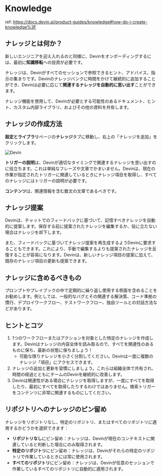 # Knowledge

ref: <https://docs.devin.ai/product-guides/knowledge#how-do-i-create-knowledge%3F>

## ナレッジとは何か？

新しいエンジニアを迎え入れるのと同様に、Devinをオンボーディングするには、最初に**知識移転**への投資が必要です。

ナレッジは、Devinがすべてのセッションで参照できるヒント、アドバイス、指示の集まりです。Devinのナレッジバンクに時間をかけて継続的に追加することができ、Devinは必要に応じて**関連するナレッジを自動的に思い出す**ことができます。

ナレッジ機能を使用して、Devinが必要とする可能性のあるドキュメント、ヒント、カスタム内部ライブラリ、およびその他の資料を共有します。

## ナレッジの作成方法

**設定とライブラリ**ページの**ナレッジ**タブに移動し、右上の「ナレッジを追加」をクリックします。

![Devin](https://mintlify.s3.us-west-1.amazonaws.com/cognitionai/images/knowledge_settings.png)

**トリガーの説明**は、Devinが適切なタイミングで関連するナレッジを思い出すのに役立ちます。これは単純なフレーズや文章でかまいません。Devinは、現在の作業が指定されたトリガーに関連しているときにナレッジ項目を取得し、すべてのナレッジにはトリガーの説明が必要です。

**コンテンツ**は、関連情報を含む数文の文章であるべきです。

## ナレッジ提案

Devinは、チャットでのフィードバックに基づいて、記憶すべきナレッジを自動的に提案します。保存する前に提案されたナレッジを編集するか、役に立たない場合はナレッジを却下します。

また、フィードバックに基づいてナレッジ提案を再生成するようDevinに要求することもできます。これにより、手動で編集するよりも提案されたナレッジを反復することが容易になります。Devinは、新しいナレッジ項目の提案に加えて、既存のナレッジ項目の更新も提案できます。

## ナレッジに含めるべきもの

プロンプトやプレイブックの中で定期的に繰り返し使用する側面を含めることをお勧めします。例としては、一般的なバグとその関連する解決策、コード準拠の慣行、デプロイワークフロー、テストワークフロー、独自ツールとの対話方法などがあります。

## ヒントとコツ

1. 1つのワークフローまたはアクションを対象とした特定のナレッジを作成します。Devinはナレッジの内容全体を読み取るので、すべてを関連性のあるものに保ち、最新の状態に保ちましょう！
   - 可能な限りナレッジを小さく分割してください。Devinは一度に複数のナレッジ「項目」にアクセスできます。
2. ナレッジの追加と更新を習慣にしましょう。これらは組織全体で共有され、時間の経過とともにチームのDevinを継続的に改善します。
3. Devinは関連性がある場合にナレッジを取得しますが、一度にすべてを取得したり、最初にすべてを取得したりするわけではありません。検索トリガーをコンテンツに非常に関連するものにしてください。

## リポジトリへのナレッジのピン留め

ナレッジをリポジトリなし、特定のリポジトリ、またはすべてのリポジトリに適用するかどうかを選択できます：

- **リポジトリなし**にピン留め：ナレッジは、Devinが現在のコンテキストに関連していると判断した場合にのみ取得されます。
- **特定のリポジトリ**にピン留め：ナレッジは、Devinがそれらの特定のリポジトリで作業しているときには常に使用されます。
- **すべてのリポジトリ**にピン留め：ナレッジは、Devinが任意のセッションで作業しているすべてのリポジトリに自動的に適用されます。
